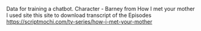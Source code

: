 Data for training a chatbot. Character - Barney from How I met your mother
I used site this site to download transcript of the Episodes https://scriptmochi.com/tv-series/how-i-met-your-mother  
